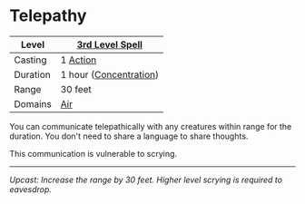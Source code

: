 # Telepathy

| Level    | [3rd Level Spell](3rd%20Level%20Spells.md)        |
| -------- | --------------------------------------------------- |
| Casting  | 1 [Action](../../../../Game%20Procedures/Action.md) |
| Duration | 1 hour ([Concentration](../../../Spellcasting/Concentration.md)) |
| Range    | 30 feet                                             |
| Domains  | [Air](../../Spell%20Domains/Air.md)              |

You can communicate telepathically with any creatures within range for the duration. You don't need to share a language to share thoughts.

This communication is vulnerable to scrying.

---
*Upcast: Increase the range by 30 feet. Higher level scrying is required to eavesdrop.*
